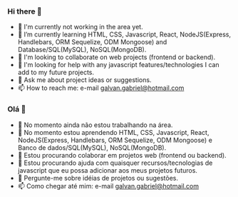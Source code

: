 ### Hi there 👋

- 🔭 I'm currently not working in the area yet.
- 🌱 I’m currently learning HTML, CSS, Javascript, React, NodeJS(Express, Handlebars, ORM Sequelize, ODM Mongoose) and Database/SQL(MySQL), NoSQL(MongoDB).
- 👯 I'm looking to collaborate on web projects (frontend or backend).
- 🤔 I'm looking for help with any javascript features/technologies I can add to my future projects.
- 💬 Ask me about project ideas or suggestions.
- 📫 How to reach me: e-mail galvan.gabriel@hotmail.com

### Olá 👋

- 🔭 No momento ainda não estou trabalhando na área.
- 🌱 No momento estou aprendendo HTML, CSS, Javascript, React, NodeJS(Express, Handlebars, ORM Sequelize, ODM Mongoose) e Banco de dados/SQL(MySQL), NoSQL(MongoDB).
- 👯 Estou procurando colaborar em projetos web (frontend ou backend).
- 🤔 Estou procurando ajuda com quaisquer recursos/tecnologias de javascript que eu possa adicionar aos meus projetos futuros.
- 💬 Pergunte-me sobre idéias de projetos ou sugestões.
- 📫 Como chegar até mim: e-mail galvan.gabriel@hotmail.com
